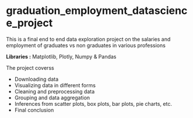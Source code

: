 # graduation_employment_datascience_project
This is a final end to end data exploration project on the salaries and employment of graduates vs non graduates in various professions

**Libraries :** Matplotlib, Plotly, Numpy & Pandas

The project coverss
- Downloading data
- Visualizing data in different forms
- Cleaning and preprocessing data
- Grouping and data aggregation
- Inferences from scatter plots, box plots, bar plots, pie charts, etc.
- Final conclusion 
